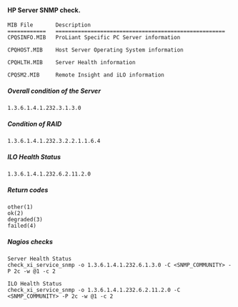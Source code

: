 #### HP Server SNMP check.

```
MIB File       Description
============   =====================================================
CPQSINFO.MIB   ProLiant Specific PC Server information

CPQHOST.MIB    Host Server Operating System information

CPQHLTH.MIB    Server Health information

CPQSM2.MIB     Remote Insight and iLO information
```

##### Overall condition of the Server

```1.3.6.1.4.1.232.3.1.3.0```

##### Condition of RAID

```1.3.6.1.4.1.232.3.2.2.1.1.6.4```

##### ILO Health Status

```1.3.6.1.4.1.232.6.2.11.2.0```

##### Return codes

```
other(1)
ok(2)
degraded(3)
failed(4)
```

##### Nagios checks

```
Server Health Status
check_xi_service_snmp -o 1.3.6.1.4.1.232.6.1.3.0 -C <SNMP_COMMUNITY> -P 2c -w @1 -c 2
```

```
ILO Health Status
check_xi_service_snmp -o 1.3.6.1.4.1.232.6.2.11.2.0 -C <SNMP_COMMUNITY> -P 2c -w @1 -c 2
```
